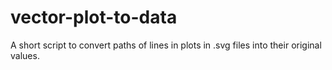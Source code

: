 # vector-plot-to-data
A short script to convert paths of lines in plots in .svg files into their original values.
